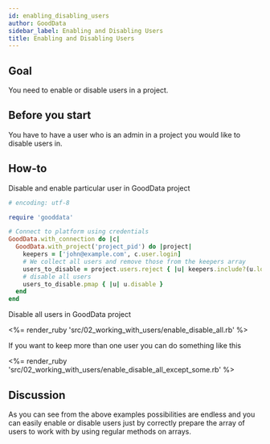 ```yaml
---
id: enabling_disabling_users
author: GoodData
sidebar_label: Enabling and Disabling Users
title: Enabling and Disabling Users
---
```


Goal
-------

You need to enable or disable users in a project.

Before you start
-------------

You have to have a user who is an admin in a project you would like to
disable users in.

How-to
--------

Disable and enable particular user in GoodData project


```ruby
# encoding: utf-8

require 'gooddata'

# Connect to platform using credentials
GoodData.with_connection do |c|
  GoodData.with_project('project_pid') do |project|
    keepers = ['john@example.com', c.user.login]
    # We collect all users and remove those from the keepers array
    users_to_disable = project.users.reject { |u| keepers.include?(u.login) }
    # disable all users
    users_to_disable.pmap { |u| u.disable }
  end
end
```

Disable all users in GoodData project

&lt;%= render\_ruby
'src/02\_working\_with\_users/enable\_disable\_all.rb' %&gt;

If you want to keep more than one user you can do something like this

&lt;%= render\_ruby
'src/02\_working\_with\_users/enable\_disable\_all\_except\_some.rb'
%&gt;

Discussion
----------

As you can see from the above examples possibilities are endless and you
can easily enable or disable users just by correctly prepare the array
of users to work with by using regular methods on arrays.
